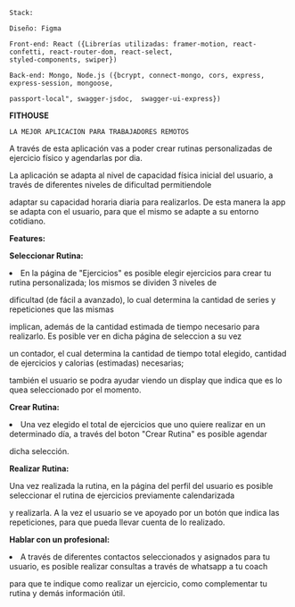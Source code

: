 
	Stack:

	Diseño: Figma
	
	Front-end: React ({Librerías utilizadas: framer-motion, react-confetti, react-router-dom, react-select,
	styled-components, swiper})
	
	Back-end: Mongo, Node.js ({bcrypt, connect-mongo, cors, express, express-session, mongoose,
	
	passport-local", swagger-jsdoc,  swagger-ui-express})


	




**FITHOUSE**
	
	LA MEJOR APLICACION PARA TRABAJADORES REMOTOS
	
	
	
A través de esta aplicación vas a poder crear rutinas personalizadas de ejercicio físico y agendarlas por dia. 
	
	
La aplicación se adapta al nivel de capacidad física inicial del usuario, a través de diferentes niveles de dificultad permitiendole


adaptar su capacidad horaria diaria para realizarlos. De esta manera la app se adapta con el usuario, para que el mismo se adapte a su entorno cotidiano.




**Features:**




<b>Seleccionar Rutina:</b>


<li>En la página de "Ejercicios" es posible elegir ejercicios para crear tu rutina personalizada; los mismos se dividen 3 niveles de


dificultad (de fácil a avanzado), lo cual determina la cantidad de series y repeticiones que las mismas


implican, además de la cantidad estimada de tiempo necesario para realizarlo. Es posible ver en dicha página de seleccion a su vez


un contador, el cual determina la cantidad de tiempo total elegido, cantidad de ejercicios y calorias (estimadas) necesarias;  


también el usuario se podra ayudar viendo un display que indica que es lo quea seleccionado por el momento.</li>




<b>Crear Rutina: </b>


<li>Una vez elegido el total de ejercicios que uno quiere realizar en un determinado día,  a través del boton "Crear Rutina" es posible agendar


dicha selección.</li>




<b>Realizar Rutina: </b>


Una vez realizada la rutina, en la página del perfil del usuario es posible seleccionar el rutina de ejercicios previamente calendarizada


y realizarla. A la vez el usuario se ve apoyado por un botón que indica las repeticiones, para que pueda llevar cuenta de lo realizado.




<b>Hablar con un profesional: </b>


<li>A través de diferentes contactos seleccionados y asignados para tu usuario, es posible realizar consultas a través de whatsapp a tu coach


para que te indique como realizar un ejercicio, como complementar tu rutina y demás información útil.</li>
  
